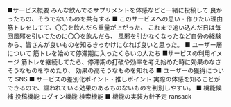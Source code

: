 ■サービス概要 みんな飲んでるサプリメントを体感などと一緒に投稿して 良かったもの、そうでないものを共有する
■ このサービスへの思い・作りたい理由 筋トレをしてて、〇〇を飲んだら重量が上がった、 これまで追い込んだ日は毎回風邪を引いてたのに〇〇を飲んだら、 風邪を引かなくなったなど自分の経験から、皆さんが良いものを知るきっかけになれば良いと思った。
■ ユーザー層について 筋トレを始めて停滞期に入ったくらいの人たち
■サービスの利用イメージ 筋トレを継続してたら、停滞期の打破や効率を考え始めた時に効果のなさそうなものをやめたり、 効果の高そうなものを知れる
■ ユーザーの獲得について SNS
■ サービスの差別化ポイント・推しポイント 実際の体感を知ることができるので、謳われている効果のあるものないものを判別しやすい。
■ 機能候補 投稿機能 ログイン機能 検索機能
■ 機能の実装方針予定 ransack
